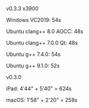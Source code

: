 v0.3.3 x3900

Windows VC2019: 54s

Ubuntu clang++ 8.0 AOCC: 48s

Ubuntu clang++ 7.0.0 Qt: 48s

Ubuntu g++ 7.4.0: 54s

Ubuntu g++ 9.1.0: 52s


v0.3.0

iPad: 4'44" + 5'40" = 624s

macOS: 1'58" + 2'20" = 258s